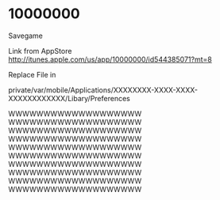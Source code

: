 10000000
========

Savegame 

Link from AppStore
http://itunes.apple.com/us/app/10000000/id544385071?mt=8

Replace File in 

private/var/mobile/Applications/XXXXXXXX-XXXX-XXXX-XXXXXXXXXXXX/Libary/Preferences



WWWWWWWWWWWWWWWWWWW
WWWWWWWWWWWWWWWWWWW
WWWWWWWWWWWWWWWWWWW
WWWWWWWWWWWWWWWWWWW
WWWWWWWWWWWWWWWWWWW
WWWWWWWWWWWWWWWWWWW
WWWWWWWWWWWWWWWWWWW
WWWWWWWWWWWWWWWWWWW
WWWWWWWWWWWWWWWWWWW
WWWWWWWWWWWWWWWWWWW